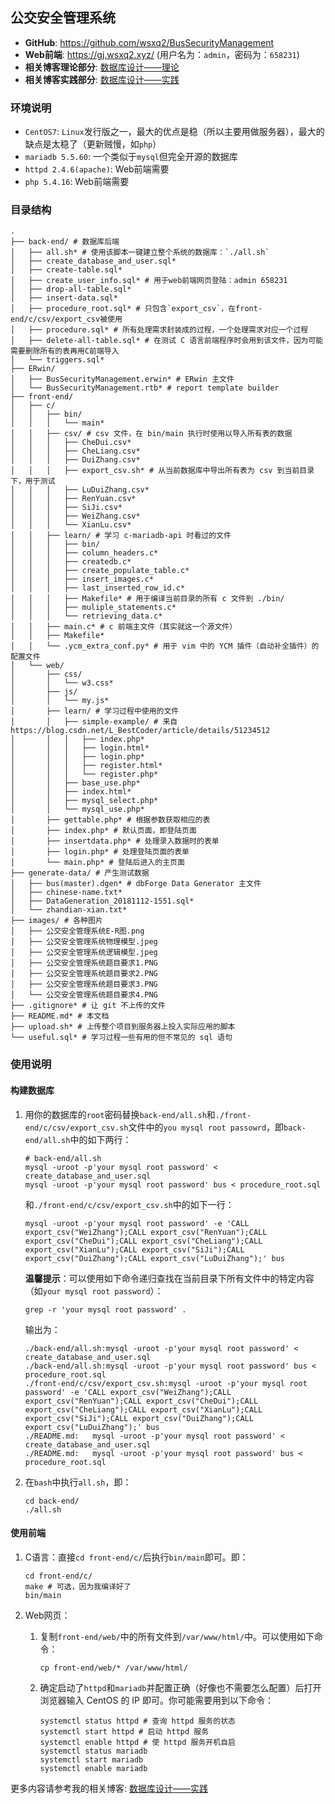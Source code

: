 ## 公交安全管理系统
* **GitHub**: <https://github.com/wsxq2/BusSecurityManagement>
* **Web前端**: <https://gj.wsxq2.xyz/> (用户名为：`admin`，密码为：`658231`)
* **相关博客理论部分**: [数据库设计——理论](https://wsxq2.55555.io/blog/2018/10/13/数据库设计-理论)
* **相关博客实践部分**: [数据库设计——实践](https://wsxq2.55555.io/blog/2018/10/13/数据库设计-实践)

### 环境说明
* `CentOS7`: `Linux`发行版之一，最大的优点是稳（所以主要用做服务器），最大的缺点是太稳了（更新贼慢，如`php`）
* `mariadb 5.5.60`: 一个类似于`mysql`但完全开源的数据库
* `httpd 2.4.6(apache)`: Web前端需要
* `php 5.4.16`: Web前端需要

### 目录结构

```
.
├── back-end/ # 数据库后端
│   ├── all.sh* # 使用该脚本一键建立整个系统的数据库：`./all.sh`
│   ├── create_database_and_user.sql*
│   ├── create-table.sql*
│   ├── create_user_info.sql* # 用于web前端网页登陆：admin 658231
│   ├── drop-all-table.sql* 
│   ├── insert-data.sql*
│   ├── procedure_root.sql* # 只包含`export_csv`，在front-end/c/csv/export_csv被使用
│   ├── procedure.sql* # 所有处理需求封装成的过程，一个处理需求对应一个过程
│   ├── delete-all-table.sql* # 在测试 C 语言前端程序时会用到该文件，因为可能需要删除所有的表再用C前端导入
│   └── triggers.sql*
├── ERwin/
│   ├── BusSecurityManagement.erwin* # ERwin 主文件
│   └── BusSecurityManagement.rtb* # report template builder
├── front-end/
│   ├── c/
│   │   ├── bin/
│   │   │   └── main*
│   │   ├── csv/ # csv 文件，在 bin/main 执行时使用以导入所有表的数据
│   │   │   ├── CheDui.csv*
│   │   │   ├── CheLiang.csv*
│   │   │   ├── DuiZhang.csv*
│   │   │   ├── export_csv.sh* # 从当前数据库中导出所有表为 csv 到当前目录下，用于测试
│   │   │   ├── LuDuiZhang.csv*
│   │   │   ├── RenYuan.csv*
│   │   │   ├── SiJi.csv*
│   │   │   ├── WeiZhang.csv*
│   │   │   └── XianLu.csv*
│   │   ├── learn/ # 学习 c-mariadb-api 时看过的文件
│   │   │   ├── bin/
│   │   │   ├── column_headers.c*
│   │   │   ├── createdb.c*
│   │   │   ├── create_populate_table.c*
│   │   │   ├── insert_images.c*
│   │   │   ├── last_inserted_row_id.c*
│   │   │   ├── Makefile* # 用于编译当前目录的所有 c 文件到 ./bin/
│   │   │   ├── muliple_statements.c*
│   │   │   └── retrieving_data.c*
│   │   ├── main.c* # c 前端主文件（其实就这一个源文件）
│   │   ├── Makefile*
│   │   └── .ycm_extra_conf.py* # 用于 vim 中的 YCM 插件（自动补全插件）的配置文件
│   └── web/
│       ├── css/
│       │   └── w3.css*
│       ├── js/
│       │   └── my.js*
│       ├── learn/ # 学习过程中使用的文件
│       │   ├── simple-example/ # 来自 https://blog.csdn.net/L_BestCoder/article/details/51234512
│       │   │   ├── index.php*
│       │   │   ├── login.html*
│       │   │   ├── login.php*
│       │   │   ├── register.html*
│       │   │   └── register.php*
│       │   ├── base_use.php*
│       │   ├── index.html*
│       │   ├── mysql_select.php*
│       │   └── mysql_use.php*
│       ├── gettable.php* # 根据参数获取相应的表
│       ├── index.php* # 默认页面，即登陆页面
│       ├── insertdata.php* # 处理录入数据时的表单
│       ├── login.php* # 处理登陆页面的表单
│       └── main.php* # 登陆后进入的主页面
├── generate-data/ # 产生测试数据
│   ├── bus(master).dgen* # dbForge Data Generator 主文件
│   ├── chinese-name.txt*
│   ├── DataGeneration_20181112-1551.sql*
│   └── zhandian-xian.txt*
├── images/ # 各种图片
│   ├── 公交安全管理系统E-R图.png
│   ├── 公交安全管理系统物理模型.jpeg
│   ├── 公交安全管理系统逻辑模型.jpeg
│   ├── 公交安全管理系统题目要求1.PNG
│   ├── 公交安全管理系统题目要求2.PNG
│   ├── 公交安全管理系统题目要求3.PNG
│   └── 公交安全管理系统题目要求4.PNG
├── .gitignore* # 让 git 不上传的文件
├── README.md* # 本文档
├── upload.sh* # 上传整个项目到服务器上投入实际应用的脚本
└── useful.sql* # 学习过程一些有用的但不常见的 sql 语句
```

### 使用说明
#### 构建数据库
1. 用你的数据库的`root`密码替换`back-end/all.sh`和`./front-end/c/csv/export_csv.sh`文件中的`you mysql root passowrd`，即`back-end/all.sh`中的如下两行：
   ```
   # back-end/all.sh
   mysql -uroot -p'your mysql root password' < create_database_and_user.sql
   mysql -uroot -p'your mysql root password' bus < procedure_root.sql
   ```
   和`./front-end/c/csv/export_csv.sh`中的如下一行：
   ```
   mysql -uroot -p'your mysql root password' -e 'CALL export_csv("WeiZhang");CALL export_csv("RenYuan");CALL export_csv("CheDui");CALL export_csv("CheLiang");CALL export_csv("XianLu");CALL export_csv("SiJi");CALL export_csv("DuiZhang");CALL export_csv("LuDuiZhang");' bus
   ```
   **温馨提示**：可以使用如下命令递归查找在当前目录下所有文件中的特定内容（如`your mysql root password`）：
   ```
   grep -r 'your mysql root password' .
   ```
   输出为：
   ```
   ./back-end/all.sh:mysql -uroot -p'your mysql root password' < create_database_and_user.sql
   ./back-end/all.sh:mysql -uroot -p'your mysql root password' bus < procedure_root.sql
   ./front-end/c/csv/export_csv.sh:mysql -uroot -p'your mysql root password' -e 'CALL export_csv("WeiZhang");CALL export_csv("RenYuan");CALL export_csv("CheDui");CALL export_csv("CheLiang");CALL export_csv("XianLu");CALL export_csv("SiJi");CALL export_csv("DuiZhang");CALL export_csv("LuDuiZhang");' bus
   ./README.md:   mysql -uroot -p'your mysql root password' < create_database_and_user.sql
   ./README.md:   mysql -uroot -p'your mysql root password' bus < procedure_root.sql
   ```
   
   
   
2. 在`bash`中执行`all.sh`，即：
   ```
   cd back-end/
   ./all.sh
   ```
   

#### 使用前端
1. C语言：直接`cd front-end/c/`后执行`bin/main`即可。即：
   ```
   cd front-end/c/
   make # 可选，因为我编译好了
   bin/main
   ```
   
2. Web网页：
   1. 复制`front-end/web/`中的所有文件到`/var/www/html/`中。可以使用如下命令：
      ```
      cp front-end/web/* /var/www/html/
      ```
      
   2. 确定启动了`httpd`和`mariadb`并配置正确（好像也不需要怎么配置）后打开浏览器输入 CentOS 的 IP 即可。你可能需要用到以下命令：
      ```
      systemctl status httpd # 查询 httpd 服务的状态
      systemctl start httpd # 启动 httpd 服务
      systemctl enable httpd # 使 httpd 服务开机自启
      systemctl status mariadb
      systemctl start mariadb
      systemctl enable mariadb
      ```

更多内容请参考我的相关博客: [数据库设计——实践](https://wsxq2.55555.io/blog/2018/10/13/数据库设计-实践)

